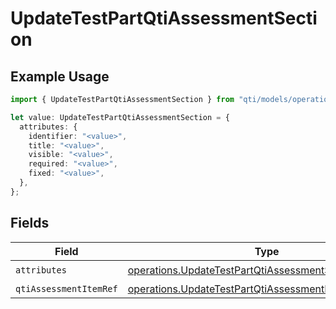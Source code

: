 # UpdateTestPartQtiAssessmentSection

## Example Usage

```typescript
import { UpdateTestPartQtiAssessmentSection } from "qti/models/operations";

let value: UpdateTestPartQtiAssessmentSection = {
  attributes: {
    identifier: "<value>",
    title: "<value>",
    visible: "<value>",
    required: "<value>",
    fixed: "<value>",
  },
};
```

## Fields

| Field                                                                                                                              | Type                                                                                                                               | Required                                                                                                                           | Description                                                                                                                        |
| ---------------------------------------------------------------------------------------------------------------------------------- | ---------------------------------------------------------------------------------------------------------------------------------- | ---------------------------------------------------------------------------------------------------------------------------------- | ---------------------------------------------------------------------------------------------------------------------------------- |
| `attributes`                                                                                                                       | [operations.UpdateTestPartQtiAssessmentSectionAttributes](../../models/operations/updatetestpartqtiassessmentsectionattributes.md) | :heavy_check_mark:                                                                                                                 | N/A                                                                                                                                |
| `qtiAssessmentItemRef`                                                                                                             | [operations.UpdateTestPartQtiAssessmentItemRef](../../models/operations/updatetestpartqtiassessmentitemref.md)[]                   | :heavy_minus_sign:                                                                                                                 | N/A                                                                                                                                |